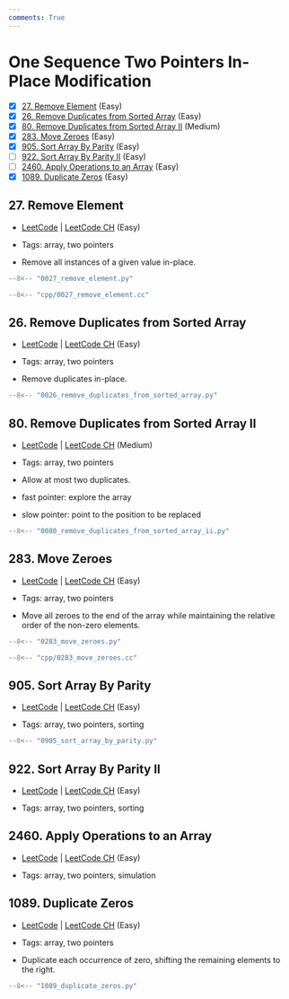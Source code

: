 ```yaml
---
comments: True
---
```


# One Sequence Two Pointers In-Place Modification

- [x] [27. Remove Element](https://leetcode.cn/problems/remove-element/) (Easy)
- [x] [26. Remove Duplicates from Sorted Array](https://leetcode.cn/problems/remove-duplicates-from-sorted-array/) (Easy)
- [x] [80. Remove Duplicates from Sorted Array II](https://leetcode.cn/problems/remove-duplicates-from-sorted-array-ii/) (Medium)
- [x] [283. Move Zeroes](https://leetcode.cn/problems/move-zeroes/) (Easy)
- [x] [905. Sort Array By Parity](https://leetcode.cn/problems/sort-array-by-parity/) (Easy)
- [ ] [922. Sort Array By Parity II](https://leetcode.cn/problems/sort-array-by-parity-ii/) (Easy)
- [ ] [2460. Apply Operations to an Array](https://leetcode.cn/problems/apply-operations-to-an-array/) (Easy)
- [x] [1089. Duplicate Zeros](https://leetcode.cn/problems/duplicate-zeros/) (Easy)

## 27. Remove Element

-   [LeetCode](https://leetcode.com/problems/remove-element/) | [LeetCode CH](https://leetcode.cn/problems/remove-element/) (Easy)

-   Tags: array, two pointers
-   Remove all instances of a given value in-place.

```python title="27. Remove Element - Python Solution"
--8<-- "0027_remove_element.py"
```

```cpp title="27. Remove Element - C++ Solution"
--8<-- "cpp/0027_remove_element.cc"
```

## 26. Remove Duplicates from Sorted Array

-   [LeetCode](https://leetcode.com/problems/remove-duplicates-from-sorted-array/) | [LeetCode CH](https://leetcode.cn/problems/remove-duplicates-from-sorted-array/) (Easy)

-   Tags: array, two pointers
-   Remove duplicates in-place.

```python title="26. Remove Duplicates from Sorted Array - Python Solution"
--8<-- "0026_remove_duplicates_from_sorted_array.py"
```

## 80. Remove Duplicates from Sorted Array II

-   [LeetCode](https://leetcode.com/problems/remove-duplicates-from-sorted-array-ii/) | [LeetCode CH](https://leetcode.cn/problems/remove-duplicates-from-sorted-array-ii/) (Medium)

-   Tags: array, two pointers
-   Allow at most two duplicates.
-   fast pointer: explore the array
-   slow pointer: point to the position to be replaced

```python title="80. Remove Duplicates from Sorted Array II - Python Solution"
--8<-- "0080_remove_duplicates_from_sorted_array_ii.py"
```

## 283. Move Zeroes

-   [LeetCode](https://leetcode.com/problems/move-zeroes/) | [LeetCode CH](https://leetcode.cn/problems/move-zeroes/) (Easy)

-   Tags: array, two pointers
-   Move all zeroes to the end of the array while maintaining the relative order of the non-zero elements.

```python title="283. Move Zeroes - Python Solution"
--8<-- "0283_move_zeroes.py"
```

```cpp title="283. Move Zeroes - C++ Solution"
--8<-- "cpp/0283_move_zeroes.cc"
```

## 905. Sort Array By Parity

-   [LeetCode](https://leetcode.com/problems/sort-array-by-parity/) | [LeetCode CH](https://leetcode.cn/problems/sort-array-by-parity/) (Easy)

-   Tags: array, two pointers, sorting

```python title="905. Sort Array By Parity - Python Solution"
--8<-- "0905_sort_array_by_parity.py"
```

## 922. Sort Array By Parity II

-   [LeetCode](https://leetcode.com/problems/sort-array-by-parity-ii/) | [LeetCode CH](https://leetcode.cn/problems/sort-array-by-parity-ii/) (Easy)

-   Tags: array, two pointers, sorting

## 2460. Apply Operations to an Array

-   [LeetCode](https://leetcode.com/problems/apply-operations-to-an-array/) | [LeetCode CH](https://leetcode.cn/problems/apply-operations-to-an-array/) (Easy)

-   Tags: array, two pointers, simulation

## 1089. Duplicate Zeros

-   [LeetCode](https://leetcode.com/problems/duplicate-zeros/) | [LeetCode CH](https://leetcode.cn/problems/duplicate-zeros/) (Easy)

-   Tags: array, two pointers
-   Duplicate each occurrence of zero, shifting the remaining elements to the right.

```python title="1089. Duplicate Zeros - Python Solution"
--8<-- "1089_duplicate_zeros.py"
```
